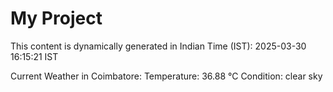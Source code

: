# My Project

This content is dynamically generated in Indian Time (IST): 2025-03-30 16:15:21 IST


Current Weather in Coimbatore:
Temperature: 36.88 °C
Condition: clear sky

